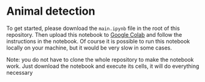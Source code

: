 # Animal detection
To get started, please download the `main.ipynb` file in the root of this repository. Then upload this notebook to [Google Colab](https://colab.research.google.com/)
and follow the instructions in the notebook. Of course it is possible to run this notebook locally on your machine, but it would be very slow in some cases.

Note: you do not have to clone the whole repository to make the notebook work. Just download the notebook and execute its cells, it will do everything necessary